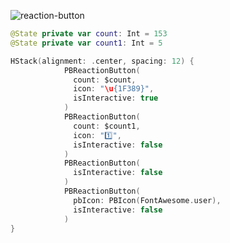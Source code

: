 ![reaction-button](https://github.com/powerhome/playbook/assets/54749071/10d21ee2-4faf-4c18-ab72-242df8f837c4)

```swift
@State private var count: Int = 153
@State private var count1: Int = 5

HStack(alignment: .center, spacing: 12) {
            PBReactionButton(
              count: $count,
              icon: "\u{1F389}",
              isInteractive: true
            )
            PBReactionButton(
              count: $count1,
              icon: "1️⃣",
              isInteractive: false
            )
            PBReactionButton(
              isInteractive: false
            )
            PBReactionButton(
              pbIcon: PBIcon(FontAwesome.user),
              isInteractive: false
            )
}
```
